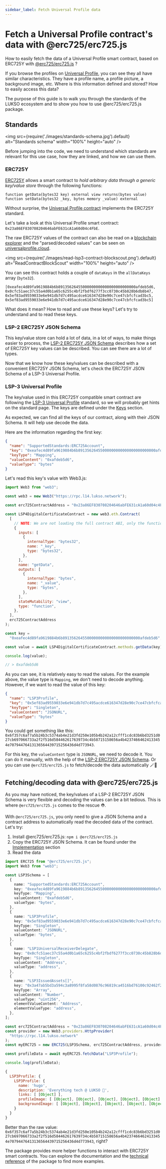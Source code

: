 ```yaml
---
sidebar_label: Fetch Universal Profile data
---
```


# Fetch a Universal Profile contract's data with @erc725/erc725.js

How to easily fetch the data of a Universal Profile smart contract, based on ERC725Y with [@erc725/erc725.js](https://www.npmjs.com/package/@erc725/erc725.js) ?

If you browse the profiles on [Universal Profile](https://universalprofile.cloud), you can see they all have similar characteristics. They have a profile name, a profile picture, a background image, etc.
Where is this information defined and stored? How to easily access this data?

The purpose of this guide is to walk you through the standards of the LUKSO ecosystem and to show you how to use @erc725/erc725.js package.

## Standards

<img src={require('./images/standards-schema.jpg').default} alt="Standards schema" width="100%" height="auto" />

Before jumping into the code, we need to understand which standards are relevant for this use case, how they are linked, and how we can use them.

### ERC725Y

[ERC725Y](https://github.com/ethereum/EIPs/blob/master/EIPS/eip-725.md#erc725y) allows a smart contract to _hold arbitrary data through a generic key/value store_ through the following functions:

```solidity
function getData(bytes32 key) external view returns(bytes value)
function setData(bytes32 _key, bytes memory _value) external
```

Without surprise, the [Universal Profile contract](https://github.com/lukso-network/universalprofile-smart-contracts/blob/main/contracts/LSP3Account.sol) implements the ERC725Y standard.

Let's take a look at this Universal Profile smart contract: `0x23a86EF830708204646abFE631cA1a60d04c4FbE`.

The raw ERC725Y values of the contract can also be read on a [blockchain explorer](https://blockscout.com/lukso/l14/address/0x23a86EF830708204646abFE631cA1a60d04c4FbE/read-contract) and the "parsed/decoded values" can be seen on [universalprofile.cloud](https://universalprofile.cloud/0x23a86EF830708204646abFE631cA1a60d04c4FbE).

<img src={require('./images/read-lsp3-contract-blockscout.png').default} alt="ReadContractBlockScout" width="100%" height="auto" />

You can see this contract holds a couple of `dataKeys` in the `allDataKeys` array (`byte32`).

```solidity
[0xeafec4d89fa9619884b6b89135626455000000000000000000000000afdeb5d6,
0x0cfc51aec37c55a4d0b1a65c6255c4bf2fbdf6277f3cc0730c45b828b6db8b47,
0x5ef83ad9559033e6e941db7d7c495acdce616347d28e90c7ce47cbfcfcad3bc5,
0x5ef83ad9559033e6e941db7d7c495acdce616347d28e90c7ce47cbfcfcad3bc5]
```

What does it mean? How to read and use these keys? Let's try to understand and to read these keys.

### LSP-2 ERC725Y JSON Schema

This key/value store can hold a lot of data, in a lot of ways, to make things easier to process, the [LSP-2 ERC725Y JSON Schema](https://github.com/lukso-network/LIPs/blob/master/LSPs/LSP-2-ERC725YJSONSchema.md) describes how a set of ERC725Y key values can be described. You can see there are a lot of types.

Now that we know how these key/values can be described with a convenient ERC725Y JSON Schema, let's check the ERC725Y JSON Schema of a LSP-3 Universal Profile.

### LSP-3 Universal Profile

The key/value used in this ERC725Y compatible smart contract are following the [LSP-3 Universal Profile](https://github.com/lukso-network/LIPs/blob/master/LSPs/LSP-3-UniversalProfile.md) standard, so we will probably get hints on the standard page.
The keys are defined under the [Keys](https://github.com/lukso-network/LIPs/blob/master/LSPs/LSP-3-UniversalProfile.md#keys) section.

As expected, we can find all the keys of our contract, along with their JSON Schema. It will help use decode the data.

Here are the information regarding the first key:

```json
{
  "name": "SupportedStandards:ERC725Account",
  "key": "0xeafec4d89fa9619884b6b89135626455000000000000000000000000afdeb5d6",
  "keyType": "Mapping",
  "valueContent": "0xafdeb5d6",
  "valueType": "bytes"
}
```

Let's read this key's value with Web3.js:

```js
import Web3 from "web3";

const web3 = new Web3("https://rpc.l14.lukso.network");

const erc725ContractAddress = "0x23a86EF830708204646abFE631cA1a60d04c4FbE";

const LSP4DigitalCertificateContract = new web3.eth.Contract(
  [
    // NOTE: We are not loading the full contract ABI, only the function we need
    {
      inputs: [
        {
          internalType: "bytes32",
          name: "_key",
          type: "bytes32",
        },
      ],
      name: "getData",
      outputs: [
        {
          internalType: "bytes",
          name: "_value",
          type: "bytes",
        },
      ],
      stateMutability: "view",
      type: "function",
    },
  ],
  erc725ContractAddress
);

const key =
  "0xeafec4d89fa9619884b6b89135626455000000000000000000000000afdeb5d6";

const value = await LSP4DigitalCertificateContract.methods.getData(key).call();

console.log(value);

// > 0xafdeb5d6
```

As you can see, it is relatively easy to read the values. For the example above, the value type is `Mapping`, we don't need to decode anything. However, if we want to read the value of this key:

```json
{
  "name": "LSP3Profile",
  "key": "0x5ef83ad9559033e6e941db7d7c495acdce616347d28e90c7ce47cbfcfcad3bc5",
  "keyType": "Singleton",
  "valueContent": "JSONURL",
  "valueType": "bytes"
}
```

You could get something like this: `0x6f357c6af7a5b24b3c5374ab4e21d3fd250e105b4b242a12cfff1cdc83b6bd3251d027cb697066733a2f2f516d584462617639734c4b58715158656a4b42374664624133454e70794476413136564439715256436d4d773943`.

For this key, the `valueContent` type is `JSONURL`, we need to decode it. You can do it manually, with the help of the [LSP-2 ERC725Y JSON Schema](https://github.com/lukso-network/LIPs/blob/master/LSPs/LSP-2-ERC725YJSONSchema.md#jsonurl).
Or you can use `@erc725/erc725.js` to fetch/decode the data automatically 🪄📜

## Fetching/decoding data with @erc725/erc725.js

As you may have noticed, the key/values of a LSP-2 ERC725Y JSON Schema is very flexible and decoding the values can be a bit tedious. This is where `@erc725/erc725.js` comes to the rescue ⛑️.

With `@erc725/erc725.js`, you only need to give a JSON Schema and a contract address to automatically read the decoded data of the contract. Let's try:

1.  Install @erc725/erc725.js: `npm i @erc725/erc725.js`
2.  Copy the ERC725Y JSON Schema. It can be found under the [Implementation](https://github.com/lukso-network/LIPs/blob/master/LSPs/LSP-3-UniversalProfile.md#implementation) section
3.  Read the data

```ts
import ERC725 from "@erc725/erc725.js";
import Web3 from "web3";

const LSP3Schema = [
  {
    name: "SupportedStandards:ERC725Account",
    key: "0xeafec4d89fa9619884b6b89135626455000000000000000000000000afdeb5d6",
    keyType: "Mapping",
    valueContent: "0xafdeb5d6",
    valueType: "bytes",
  },
  {
    name: "LSP3Profile",
    key: "0x5ef83ad9559033e6e941db7d7c495acdce616347d28e90c7ce47cbfcfcad3bc5",
    keyType: "Singleton",
    valueContent: "JSONURL",
    valueType: "bytes",
  },
  {
    name: "LSP1UniversalReceiverDelegate",
    key: "0x0cfc51aec37c55a4d0b1a65c6255c4bf2fbdf6277f3cc0730c45b828b6db8b47",
    keyType: "Singleton",
    valueContent: "Address",
    valueType: "address",
  },
  {
    name: "LSP3IssuedAssets[]",
    key: "0x3a47ab5bd3a594c3a8995f8fa58d0876c96819ca4516bd76100c92462f2f9dc0",
    keyType: "Array",
    valueContent: "Number",
    valueType: "uint256",
    elementValueContent: "Address",
    elementValueType: "address",
  },
];

const erc725ContractAddress = "0x23a86EF830708204646abFE631cA1a60d04c4FbE";
const provider = new Web3.providers.HttpProvider(
  "https://rpc.l14.lukso.network"
);
const myERC725 = new ERC725(LSP3Schema, erc725ContractAddress, provider);

const profileData = await myERC725.fetchData("LSP3Profile");

console.log(profileData);
```

```js title="output"
{
  LSP3Profile: {
    LSP3Profile: {
      name: 'hugo',
      description: 'Everything tech @ LUKSO 👾',
      links: [ [Object] ],
      profileImage: [ [Object], [Object], [Object], [Object], [Object] ],
      backgroundImage: [ [Object], [Object], [Object], [Object], [Object] ]
    }
  }
}
```

Better than the raw value: `0x6f357c6af7a5b24b3c5374ab4e21d3fd250e105b4b242a12cfff1cdc83b6bd3251d027cb697066733a2f2f516d584462617639734c4b58715158656a4b42374664624133454e70794476413136564439715256436d4d773943`, right?

The package provides more helper functions to interact with ERC725Y smart contracts. You can explore the documentation and the [technical reference](../technical-reference/classes/ERC725) of the package to find more examples.
